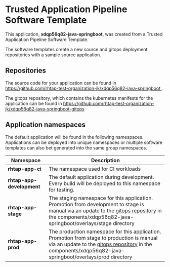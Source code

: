 # Trusted Application Pipeline Software Template

This application, **xdqp56q82-java-springboot**, was created from a Trusted Application Pipeline Software Template.

The software templates create a new source and gitops deployment repositories with a sample source application. 

## Repositories

The source code for your application can be found in [https://github.com/rhtap-test-organization-jk/xdqp56q82-java-springboot ](https://github.com/rhtap-test-organization-jk/xdqp56q82-java-springboot ).
 
The gitops repository, which contains the kubernetes manifests for the application can be found in 
[https://github.com/rhtap-test-organization-jk/xdqp56q82-java-springboot-gitops ](https://github.com/rhtap-test-organization-jk/xdqp56q82-java-springboot-gitops ) 

## Application namespaces 

The default application will be found in the following namespaces. Applications can be deployed into unique namespaces or multiple software templates can also bet generated into the same group namespaces.  

|  Namespace   |  Description   |  
| -------- | -------- |
| **rhtap-app-ci** | The namespace used for CI workloads |
| **rhtap-app-development** | The default application during development. Every build will be deployed to this namespace for testing. |
| **rhtap-app-stage** | The staging namespace for this application. Promotion from development to stage is manual via an update to the [gitops repository](https://github.com/rhtap-test-organization-jk/xdqp56q82-java-springboot-gitops ) in the components/xdqp56q82-java-springboot/overlays/stage directory |
| **rhtap-app-prod** | The production namespace for this application. Promotion from stage to production is manual via an update to the [gitops repository](https://github.com/rhtap-test-organization-jk/xdqp56q82-java-springboot-gitops ) in the components/xdqp56q82-java-springboot/overlays/prod directory |